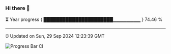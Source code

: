 ### Hi there 👋

⏳ Year progress { ██████████████████████▁▁▁▁▁▁▁▁ } 74.46 %

---

⏰ Updated on Sun, 29 Sep 2024 12:23:39 GMT

![Progress Bar CI](https://github.com/liununu/liununu/workflows/Progress%20Bar%20CI/badge.svg)
